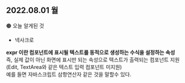 
## 2022.08.01 월

🟠 오늘 알게된 것

- 넥사크로  

**expr 이란 컴포넌트에 표시될 텍스트를 동적으로 생성하는 수식을 설정하는 속성**   
즉, 실제 값이 아닌 화면에 표시만 되는 속성으로 텍스트가 출력되는 컴포넌트 지원  
(Edit, TextArea와 같은 텍스트 입력 컴포넌트 미지원)  
예를 들면 자바스크립트 삼항연산자 같은 것을 말할수 있다.  
